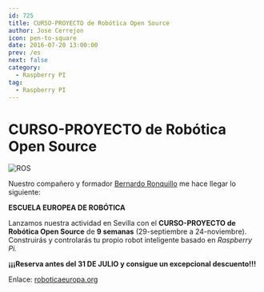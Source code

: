 ```yaml
---
id: 725
title: CURSO-PROYECTO de Robótica Open Source
author: Jose Cerrejon
icon: pen-to-square
date: 2016-07-20 13:00:00
prev: /es
next: false
category:
  - Raspberry PI
tag:
  - Raspberry PI
---
```


# CURSO-PROYECTO de Robótica Open Source

![ROS](/images/2016/06/ros.png)

Nuestro compañero y formador [Bernardo Ronquillo](https://www.linkedin.com/in/brjapon) me hace llegar lo siguiente:

**ESCUELA EUROPEA DE ROBÓTICA**

Lanzamos nuestra actividad en Sevilla con el **CURSO-PROYECTO de Robótica Open Source** de **9 semanas** (29-septiembre a 24-noviembre). Construirás y controlarás tu propio robot inteligente basado en *Raspberry Pi.* 

**¡¡¡Reserva antes del 31 DE JULIO y consigue un excepcional descuento!!!**

Enlace: [roboticaeuropa.org](http://roboticaeuropa.org/curso-1/robots-ros-raspberry-pi)